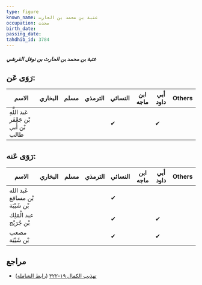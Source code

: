 ```yaml
---
type: figure
known_name: عتبة بن محمد بن الحارث
occupation: محدث
birth_date:
passing_date:
tahdhib_id: 3784
---
```

##### عتبة بن محمد بن الحارث بن نوفل القرشي

## رَوَى عَن:
| الاسم                                  | البخاري | مسلم | الترمذي | النسائي | ابن ماجه | أبي داود | Others |
| -------------------------------------- | ------- | ---- | ------- | ------- | -------- | -------- | ------ |
| عَبد اللَّهِ بْن جَعْفَر بْن أَبي طالب |         |      |         | ✔       |          | ✔        |        |
## رَوَى عَنه:
| الاسم                           | البخاري | مسلم | الترمذي | النسائي | ابن ماجه | أبي داود | Others |
| ------------------------------- | ------- | ---- | ------- | ------- | -------- | -------- | ------ |
| عَبد الله بْن مسافع بْن شَيْبَة |         |      |         | ✔       |          |          |        |
| عبد الْمَلِك بْن جُرَيْج        |         |      |         | ✔       |          | ✔        |        |
| مصعب بْن شَيْبَة                |         |      |         | ✔       |          | ✔        |        |
## مراجع
- [تهذيب الكمال ١٩-٣٢٢](obsidian://open?vault=Tahdhib-al-Kamal&file=Figures/٣٧٨٤-عتبة%20بن%20محمد%20بن%20الحارث%20بن%20نوفل%20القرشي) ([رابط الشاملة](https://shamela.ws/book/3722/9896))